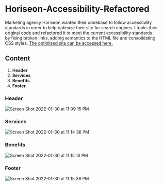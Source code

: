 # Horiseon-Accessibility-Refactored

Marketing agency Horiseon wanted their codebase to follow accessibility standards in order to help optimize their site for search engines. I tooks their original code and refactored it to meet the current accessibility standards by fixing broken links, adding semantics to the HTML file and consolidating CSS styles. 
[The optimized site can be accessed here.](https://alondra9020.github.io/Horiseon-Accessibility-Refactored/)

## Content
1. **Header**
2. **Services**
3. **Benefits**
4. **Footer**

### Header
![Screen Shot 2022-01-30 at 11 09 15 PM](https://user-images.githubusercontent.com/92908536/151737696-f2225e65-ed92-4605-9c30-b2c4d845f26a.png)


### Services
![Screen Shot 2022-01-30 at 11 14 38 PM](https://user-images.githubusercontent.com/92908536/151738075-f0cce614-4182-4f3b-a250-87a712868121.png)


### Benefits
![Screen Shot 2022-01-30 at 11 15 13 PM](https://user-images.githubusercontent.com/92908536/151738121-1dd5e0e3-526a-4dc2-8371-a70af4a80a3f.png)


### Footer
![Screen Shot 2022-01-30 at 11 15 38 PM](https://user-images.githubusercontent.com/92908536/151738153-adae4131-335e-4bad-a73c-9431861883e0.png)



